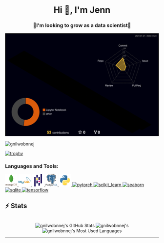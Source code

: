 <h1 align="center">Hi 👋, I'm Jenn</h1>
<h3 align="center">🌱I'm looking to grow as a data scientist🌱</h3>

![](./profile-3d-contrib/profile-night-rainbow.svg)

<p align="left"> <img src="https://komarev.com/ghpvc/?username=gnilwobnnej&label=Profile%20views&color=0e75b6&style=flat" alt="gnilwobnnej" /> </p>

[![trophy](https://github-profile-trophy.vercel.app/?username=gnilwobnnej&theme=onedark)](https://github.com/ryo-ma/github-profile-trophy)


<p align="left">
</p>

<h3 align="left">Languages and Tools:</h3>
<p align="left"> <a href="https://www.mongodb.com/" target="_blank" rel="noreferrer"> <img src="https://raw.githubusercontent.com/devicons/devicon/master/icons/mongodb/mongodb-original-wordmark.svg" alt="mongodb" width="40" height="40"/> </a> <a href="https://www.mysql.com/" target="_blank" rel="noreferrer"> <img src="https://raw.githubusercontent.com/devicons/devicon/master/icons/mysql/mysql-original-wordmark.svg" alt="mysql" width="40" height="40"/> </a> <a href="https://pandas.pydata.org/" target="_blank" rel="noreferrer"> <img src="https://raw.githubusercontent.com/devicons/devicon/2ae2a900d2f041da66e950e4d48052658d850630/icons/pandas/pandas-original.svg" alt="pandas" width="40" height="40"/> </a> <a href="https://www.postgresql.org" target="_blank" rel="noreferrer"> <img src="https://raw.githubusercontent.com/devicons/devicon/master/icons/postgresql/postgresql-original-wordmark.svg" alt="postgresql" width="40" height="40"/> </a> <a href="https://www.python.org" target="_blank" rel="noreferrer"> <img src="https://raw.githubusercontent.com/devicons/devicon/master/icons/python/python-original.svg" alt="python" width="40" height="40"/> </a> <a href="https://pytorch.org/" target="_blank" rel="noreferrer"> <img src="https://www.vectorlogo.zone/logos/pytorch/pytorch-icon.svg" alt="pytorch" width="40" height="40"/> </a> <a href="https://scikit-learn.org/" target="_blank" rel="noreferrer"> <img src="https://upload.wikimedia.org/wikipedia/commons/0/05/Scikit_learn_logo_small.svg" alt="scikit_learn" width="40" height="40"/> </a> <a href="https://seaborn.pydata.org/" target="_blank" rel="noreferrer"> <img src="https://seaborn.pydata.org/_images/logo-mark-lightbg.svg" alt="seaborn" width="40" height="40"/> </a> <a href="https://www.sqlite.org/" target="_blank" rel="noreferrer"> <img src="https://www.vectorlogo.zone/logos/sqlite/sqlite-icon.svg" alt="sqlite" width="40" height="40"/> </a> <a href="https://www.tensorflow.org" target="_blank" rel="noreferrer"> <img src="https://www.vectorlogo.zone/logos/tensorflow/tensorflow-icon.svg" alt="tensorflow" width="40" height="40"/> </a> </p>



## ⚡️ Stats

<br>

<div align=center>
  <img width=390 src="https://github-readme-stats.vercel.app/api?username=gnilwobnnej&theme=transparent&count_private=true&show_icons=true&rank_icon=github&locale=en" alt="gnilwobnnej's GitHub Stats" />
  <img width=390 src="https://github-readme-streak-stats.herokuapp.com/?user=gnilwobnnej&theme=transparent&count_private=true&border_radius=10&locale=en" alt="gnilwobnnej's" />
  <img width=325 src="https://github-readme-stats.vercel.app/api/top-langs?username=gnilwobnnej&theme=transparent&layout=donut&hide=css&langs_count=8&border_radius=10&show_icons=true&locale=en" alt="gnilwobnnej's Most Used Languages" />
</div>

<hr>
<!--
**gnilwobnnej/gnilwobnnej** is a ✨ _special_ ✨ repository because its `README.md` (this file) appears on your GitHub profile.

Here are some ideas to get you started:

- 🔭 I’m currently working on ...
- 🌱 I’m currently learning ...
- 👯 I’m looking to collaborate on ...
- 🤔 I’m looking for help with ...
- 💬 Ask me about ...
- 📫 How to reach me: ...
- 😄 Pronouns: ...
- ⚡ Fun fact: ...
-->
